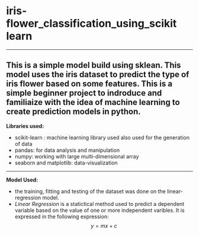 # iris-flower_classification_using_scikit learn
---
This is a simple model build using sklean. This model uses the iris dataset to predict the type of iris flower based on some features.
This is a simple beginner project to indroduce and familiaize with the idea of machine learning to create prediction models in python.
---
**Libraries used:**
- scikit-learn : machine learning library used also used for the generation of data
- pandas: for data analysis and manipulation
- numpy: working with large multi-dimensional array
- seaborn and matplotlib: data-visualization
---
**Model Used:**
- the training, fitting and testing of the dataset was done on the linear-regression model.
-  *Linear Regression* is a statictical method used to predict a dependent variable based on the value of one or more independent varibles.
  It is expressed in the following expression:
                                              $$y = mx + c$$
